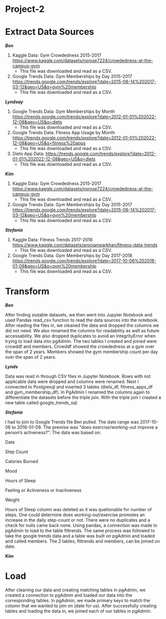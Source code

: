 # Project-2

# Extract Data Sources

***Ben***

1. Kaggle Data: Gym Crowdedness 2015-2017 https://www.kaggle.com/datasets/nsrose7224/crowdedness-at-the-campus-gym
    - This file was downloaded and read as a CSV.
2. Google Trends Data: Gym Memberships by Day 2015-2017 https://trends.google.com/trends/explore?date=2015-08-14%202017-03-12&geo=US&q=gym%20membership
    - This file was downloaded and read as a CSV.

***Lyndsay***

1. Google Trends Data: Gym Memberships by Month https://trends.google.com/trends/explore?date=2012-01-01%202022-12-08&geo=US&q=diets
    - This file was downloaded and read as a CSV.
2. Google Trends Data: Fitness App Usage by Month https://trends.google.com/trends/explore?date=2012-01-01%202022-12-08&geo=US&q=fitness%20apps
    - This file was downloaded and read as a CSV.
3. Diets App Data: https://trends.google.com/trends/explore?date=2012-01-01%202022-12-08&geo=US&q=diets
    - This file was downloaded and read as a CSV.

***Kim*** 

1.  Kaggle Data: Gym Crowdedness 2015-2017 https://www.kaggle.com/datasets/nsrose7224/crowdedness-at-the-campus-gym
    - This file was downloaded and read as a CSV.
2. Google Trends Data: Gym Memberships by Day 2015-2017 https://trends.google.com/trends/explore?date=2015-08-14%202017-03-12&geo=US&q=gym%20membership
    - This file was downloaded and read as a CSV.

***Stefanie***

1. Kaggle Data: Fitness Trends 2017-2018 https://www.kaggle.com/datasets/aroojanwarkhan/fitness-data-trends
    - This file was downloaded and read as a CSV.
2. Google Trends Data: Gym Memberships by Day 2017-2018 https://trends.google.com/trends/explore?date=2017-10-06%202018-01-09&geo=US&q=gym%20membership 
    - This file was downloaded and read as a CSV.

# Transform

***Ben***

After finding siutable datasets, we then went into Jupyter Notebook and used Pandas read_csv function to read the data sources into the notebook. 
After reading the files in, we cleaned the data and dropped the columns we did not need. We also renamed the columns for readability as well as future accessability. We also dropped duplicates to avoid an IntegrityError when trying to load data into pgAdmin. The two tables I created and joined were crowddf and members. Crowddf showed the crowdedness at a gym over the span of 2 years. Members showed the gym membership count per day over the span of 2 years.

***Lynds***

Data was read in through CSV files in Jupyter Notebook. Rows with not applicable data were dropped and columns were renamed. Next I connected to Postgresql and inserted 3 tables (diets_df, fitness_apps_df and gym_membership_df). In PgAdmin I renamed the columns again to differentiate the datasets before the triple join. With the triple join I created a new table called google_trends_sql.

***Stefanie***

I had to join to Google Trends file Ben pulled. The date range was 2017-10-06 to 2018-01-09. The premise was "does exercise/working-out improve a person’s activeness?". 
The data was based on:

Date

Step Count

Calories Burned

Mood

Hours of Sleep

Feeling or Activeness or Inactiveness

Weight

Hours of Sleep column was deleted  as  it was quetionable for number of steps.
One could determine does working-out/exercise promotes an increase in the daily step-count or not.
There were no duplicates and a check for nulls came back none.
Using pandas, a connection was made to pgAdmin to load to the table fittrends.
The same process was followed to take the google trends data and a table was built on pgAdmin and loaded and called members.
The 2 tables, fittrends and members, can be joined on date. 

***Kim***



# Load

After cleaning our data and creating matching tables in pgAdmin, we created a connection to pgAdmin and loaded our data into the corresponding 
tables. In pgAdmin, we made primary keys to match the column that we wanted to join on (date for us). After successfully creating tables and loading the data in, we joined each of our tables in pgAdmin.






